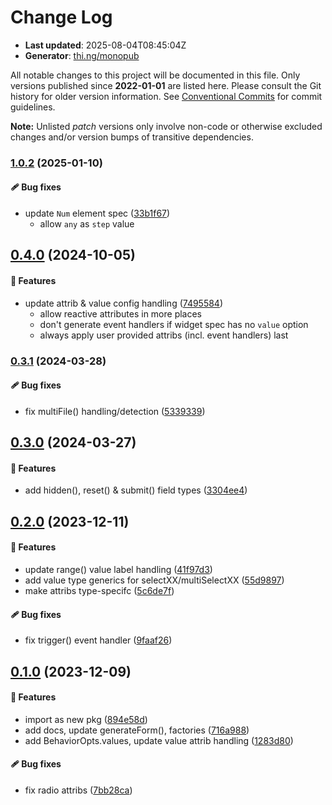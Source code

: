 # Change Log

- **Last updated**: 2025-08-04T08:45:04Z
- **Generator**: [thi.ng/monopub](https://thi.ng/monopub)

All notable changes to this project will be documented in this file.
Only versions published since **2022-01-01** are listed here.
Please consult the Git history for older version information.
See [Conventional Commits](https://conventionalcommits.org/) for commit guidelines.

**Note:** Unlisted _patch_ versions only involve non-code or otherwise excluded changes
and/or version bumps of transitive dependencies.

### [1.0.2](https://github.com/thi-ng/umbrella/tree/@thi.ng/rdom-forms@1.0.2) (2025-01-10)

#### 🩹 Bug fixes

- update `Num` element spec ([33b1f67](https://github.com/thi-ng/umbrella/commit/33b1f67))
  - allow `any` as `step` value

## [0.4.0](https://github.com/thi-ng/umbrella/tree/@thi.ng/rdom-forms@0.4.0) (2024-10-05)

#### 🚀 Features

- update attrib & value config handling ([7495584](https://github.com/thi-ng/umbrella/commit/7495584))
  - allow reactive attributes in more places
  - don't generate event handlers if widget spec has no `value` option
  - always apply user provided attribs (incl. event handlers) last

### [0.3.1](https://github.com/thi-ng/umbrella/tree/@thi.ng/rdom-forms@0.3.1) (2024-03-28)

#### 🩹 Bug fixes

- fix multiFile() handling/detection ([5339339](https://github.com/thi-ng/umbrella/commit/5339339))

## [0.3.0](https://github.com/thi-ng/umbrella/tree/@thi.ng/rdom-forms@0.3.0) (2024-03-27)

#### 🚀 Features

- add hidden(), reset() & submit() field types ([3304ee4](https://github.com/thi-ng/umbrella/commit/3304ee4))

## [0.2.0](https://github.com/thi-ng/umbrella/tree/@thi.ng/rdom-forms@0.2.0) (2023-12-11)

#### 🚀 Features

- update range() value label handling ([41f97d3](https://github.com/thi-ng/umbrella/commit/41f97d3))
- add value type generics for selectXX/multiSelectXX ([55d9897](https://github.com/thi-ng/umbrella/commit/55d9897))
- make attribs type-specifc ([5c6de7f](https://github.com/thi-ng/umbrella/commit/5c6de7f))

#### 🩹 Bug fixes

- fix trigger() event handler ([9faaf26](https://github.com/thi-ng/umbrella/commit/9faaf26))

## [0.1.0](https://github.com/thi-ng/umbrella/tree/@thi.ng/rdom-forms@0.1.0) (2023-12-09)

#### 🚀 Features

- import as new pkg ([894e58d](https://github.com/thi-ng/umbrella/commit/894e58d))
- add docs, update generateForm(), factories ([716a988](https://github.com/thi-ng/umbrella/commit/716a988))
- add BehaviorOpts.values, update value attrib handling ([1283d80](https://github.com/thi-ng/umbrella/commit/1283d80))

#### 🩹 Bug fixes

- fix radio attribs ([7bb28ca](https://github.com/thi-ng/umbrella/commit/7bb28ca))
